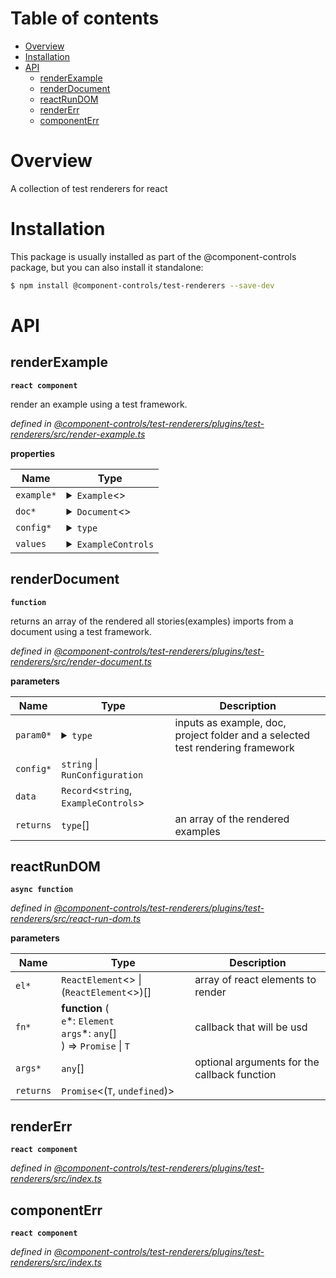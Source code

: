 # Table of contents

-   [Overview](#overview)
-   [Installation](#installation)
-   [API](#api)
    -   [renderExample](#renderexample)
    -   [renderDocument](#renderdocument)
    -   [reactRunDOM](#reactrundom)
    -   [renderErr](#rendererr)
    -   [componentErr](#componenterr)

# Overview

A collection of test renderers for react

# Installation

This package is usually installed as part of the @component-controls package, but you can also install it standalone:

```bash
$ npm install @component-controls/test-renderers --save-dev
```

# API

<api-readme />

<!-- START-API-README -->

## renderExample

**`react component`**

render an example using a test framework.

_defined in [@component-controls/test-renderers/plugins/test-renderers/src/render-example.ts](https://github.com/ccontrols/component-controls/tree/master/plugins/test-renderers/src/render-example.ts#L24)_

**properties**

| Name       | Type                                                                                                                                                                                                                                                                                                                                                                                                                                                                                                                                                                                                                                                                                                                                                                                                                                                                                                                                                                                                                                                                                                                                                                                                                                                                                                                                                                                                                                                                                                                                                                                                                                                                                                                                                                                                                                                                                                                                                                                                                                                                                                                                                                                                                                                                                                                                                                                                                                                                                                                                                                                                                                                                                                                                                                                                                                                                                                                                                                                                                                                                                                                                                                                                                                                                                                                                                                                                                                                                                                                                                                                                                                                                                                                                                                                                                                                                                                                                                                                                                                                                                                                                                                                                                                                                                                                                                                                                                                                                                                                                                                                                                                                                                                                                                                                                                                                                                                                                                                                                                                                                                                                                                                                                                                                                                                                                                                                                                                                                                                                                                                                                                                                                                                                                                                                                                                                                                                                                                                                                                                                                                                                                                                                                                                                                                                                                                                                                                                                       |
| ---------- | ---------------------------------------------------------------------------------------------------------------------------------------------------------------------------------------------------------------------------------------------------------------------------------------------------------------------------------------------------------------------------------------------------------------------------------------------------------------------------------------------------------------------------------------------------------------------------------------------------------------------------------------------------------------------------------------------------------------------------------------------------------------------------------------------------------------------------------------------------------------------------------------------------------------------------------------------------------------------------------------------------------------------------------------------------------------------------------------------------------------------------------------------------------------------------------------------------------------------------------------------------------------------------------------------------------------------------------------------------------------------------------------------------------------------------------------------------------------------------------------------------------------------------------------------------------------------------------------------------------------------------------------------------------------------------------------------------------------------------------------------------------------------------------------------------------------------------------------------------------------------------------------------------------------------------------------------------------------------------------------------------------------------------------------------------------------------------------------------------------------------------------------------------------------------------------------------------------------------------------------------------------------------------------------------------------------------------------------------------------------------------------------------------------------------------------------------------------------------------------------------------------------------------------------------------------------------------------------------------------------------------------------------------------------------------------------------------------------------------------------------------------------------------------------------------------------------------------------------------------------------------------------------------------------------------------------------------------------------------------------------------------------------------------------------------------------------------------------------------------------------------------------------------------------------------------------------------------------------------------------------------------------------------------------------------------------------------------------------------------------------------------------------------------------------------------------------------------------------------------------------------------------------------------------------------------------------------------------------------------------------------------------------------------------------------------------------------------------------------------------------------------------------------------------------------------------------------------------------------------------------------------------------------------------------------------------------------------------------------------------------------------------------------------------------------------------------------------------------------------------------------------------------------------------------------------------------------------------------------------------------------------------------------------------------------------------------------------------------------------------------------------------------------------------------------------------------------------------------------------------------------------------------------------------------------------------------------------------------------------------------------------------------------------------------------------------------------------------------------------------------------------------------------------------------------------------------------------------------------------------------------------------------------------------------------------------------------------------------------------------------------------------------------------------------------------------------------------------------------------------------------------------------------------------------------------------------------------------------------------------------------------------------------------------------------------------------------------------------------------------------------------------------------------------------------------------------------------------------------------------------------------------------------------------------------------------------------------------------------------------------------------------------------------------------------------------------------------------------------------------------------------------------------------------------------------------------------------------------------------------------------------------------------------------------------------------------------------------------------------------------------------------------------------------------------------------------------------------------------------------------------------------------------------------------------------------------------------------------------------------------------------------------------------------------------------------------------------------------------------------------------------------------------------------------------------------------------------- |
| `example*` | <details><summary>`Example`&lt;></summary><blockquote>`bind`\*: **function** (<br /><details><summary>`props`</summary><blockquote>`name`\*: `string`<br />`storyName`: `string`<br />`id`: `string`<br />`rawId`: `string`<br />`doc`: `string`<br />`storyFn`: StoryRenderFn<br />`description`: `string`<br />`arguments`: StoryArguments<br />`loc`: CodeLocation<br />`source`: `string`<br />`subtitle`: `string`<br />`dynamic`: `boolean`<br />`dynamicId`: `string`<br /><details><summary>`component`</summary><blockquote>`at`\*: </blockquote></details>`subcomponents`: `Record`&lt;`string`, (`string`, `Record`&lt;`string`, `unknown`>, `ElementType`&lt;`Props`>)><br />`controls`: ComponentControls<br />`smartControls`\*: <br />`decorators`\*: <br />`plugins`\*: <br />`category`\*: </blockquote></details>) => <details><summary>`Example`&lt;></summary><blockquote>`bind`\*: **function** (<br />`props`\*: <br />) => `Example`&lt;`Props`><br />`storyName`: `string`<br />`id`: `string`<br />`rawId`: `string`<br />`doc`: `string`<br />`storyFn`: StoryRenderFn<br />`description`: `string`<br />`loc`: CodeLocation<br />`source`: `string`<br />`subtitle`: `string`<br />`dynamic`: `boolean`<br />`dynamicId`: `string`<br /><details><summary>`component`</summary><blockquote>`at`\*: </blockquote></details>`subcomponents`: `Record`&lt;`string`, (`string`, `Record`&lt;`string`, `unknown`>, `ElementType`&lt;`Props`>)><br />`smartControls`: SmartControls<br />`decorators`: `StoryRenderFn`\[]<br />`plugins`: `any`<br />`category`: `string`<br />`controls`\*: </blockquote></details><br />`storyName`: `string`<br />`id`: `string`<br />`rawId`: `string`<br />`doc`: `string`<br />`storyFn`: **function** (<br /><details><summary>`controlValues`</summary><blockquote>\[`string`]: `any`</blockquote></details>`context`: `any`<br />) => `Promise` \| `any`<br />`description`: `string`<br /><details><summary>`loc`</summary><blockquote><details><summary>`start`\*</summary><blockquote>`line`\*: `number`<br />`column`\*: `number`</blockquote></details><details><summary>`end`\*</summary><blockquote>`line`\*: `number`<br />`column`\*: `number`</blockquote></details></blockquote></details>`source`: `string`<br />`subtitle`: `string`<br />`dynamic`: `boolean`<br />`dynamicId`: `string`<br /><details><summary>`component`</summary><blockquote>`at`\*: **function** (<br />`index`\*: `number`<br />) => `T` \| `undefined`</blockquote></details>`subcomponents`: `Record`&lt;`string`, (`string`, `Record`&lt;`string`, `unknown`>, `ElementType`&lt;`Props`>)><br /><details><summary>`smartControls`</summary><blockquote>`smart`: `boolean`<br />`include`: `string`\[] \| `IncludeFn`<br />`exclude`: `string`\[] \| `IncludeFn`</blockquote></details>`decorators`: `StoryRenderFn`\[]<br />`plugins`: `any`<br />`category`: `string`<br /><details><summary>`controls`</summary><blockquote>\[`string`]: `ComponentControl` \| `any`</blockquote></details></blockquote></details>                                                                                                                                                                                                                                                                                                                                                                                                                                                                                                                                                                                                                                                                                                                                                                                                                                                                                                                                                                                                                                                                                                                                                                                                                                                                                                                                                                                                                                                                                                                                                                                                                                                                                                                                                                                                                                                                                                                                                                                                                                                                                                                                                                                                                                                                                                                                                                                                                                                                                                                                                                                                                                                                                                                                                                                                                                                                                                                                                                                                                                                                                                                                                                                                                                                                                                                                                                                  |
| `doc*`     | <details><summary>`Document`&lt;></summary><blockquote>\[`string`]: `any`<br />`title`\*: `string`<br />`type`: `"story"` \| `"blog"` \| `"page"` \| `"tags"` \| `"author"` \| `string`<br />`route`: `string`<br />`date`: `string`<br />`dateModified`: `string`<br />`status`: `"draft"` \| `"published"`<br />`tags`: `string`\[]<br />`keywords`: `string`\[]<br />`description`: `string` \| `JSX.Element`<br />`image`: `string`<br />`author`: `string`<br />`order`: `number`<br />`menu`: `string`<br /><details><summary>`template`</summary><blockquote>`bind`\*: **function** (<br />`props`\*: <br />) => `Example`&lt;`Props`><br />`storyName`: `string`<br />`id`: `string`<br />`rawId`: `string`<br />`doc`: `string`<br />`storyFn`: StoryRenderFn<br />`description`: `string`<br />`loc`: CodeLocation<br />`source`: `string`<br />`subtitle`: `string`<br />`dynamic`: `boolean`<br />`dynamicId`: `string`<br /><details><summary>`component`</summary><blockquote>`at`\*: </blockquote></details>`subcomponents`: `Record`&lt;`string`, (`string`, `Record`&lt;`string`, `unknown`>, `ElementType`&lt;`Props`>)><br />`smartControls`: SmartControls<br />`decorators`: `StoryRenderFn`\[]<br />`plugins`: `any`<br />`category`: `string`<br />`controls`\*: </blockquote></details>`stories`: `string`\[]<br />`source`: `string`<br />`fileName`: `string`<br />`package`: `string`<br />`testFiles`: `string`\[]<br />`testCoverage`: `string`\[]<br />`testData`: `string`<br />`renderFn`: **function** (<br /><details><summary>`props`\*</summary><blockquote><details><summary>`story`\*</summary><blockquote>`name`\*: `string`<br />`storyName`: `string`<br />`id`: `string`<br />`rawId`: `string`<br />`doc`: `string`<br />`storyFn`: StoryRenderFn<br />`description`: `string`<br />`arguments`: StoryArguments<br />`loc`: CodeLocation<br />`source`: `string`<br />`subtitle`: `string`<br />`dynamic`: `boolean`<br />`dynamicId`: `string`<br />`component`: `string` \| `Record`&lt;`string`, `unknown`> \| `ElementType`&lt;`Props`><br />`subcomponents`: `Record`&lt;`string`, (`string`, `Record`&lt;`string`, `unknown`>, `ElementType`&lt;`Props`>)><br />`controls`: ComponentControls<br />`smartControls`\*: <br />`decorators`\*: <br />`plugins`\*: <br />`category`\*: </blockquote></details><details><summary>`doc`</summary><blockquote>`title`\*: `string`<br />`type`: DocType<br />`route`: `string`<br />`date`: `string`<br />`dateModified`: `string`<br />`status`: `"draft"` \| `"published"`<br />`tags`: `string`\[]<br />`keywords`: `string`\[]<br />`description`: `string` \| `JSX.Element`<br />`image`: `string`<br />`author`: `string`<br />`order`: `number`<br />`menu`: `string`<br />`template`: `Example`&lt;`Props`><br />`stories`: `string`\[]<br />`source`: `string`<br />`fileName`: `string`<br />`package`: `string`<br />`testFiles`: `string`\[]<br />`testCoverage`: `string`\[]<br />`testData`: `string`<br />`renderFn`: FrameworkRenderFn<br />`data`: DocumentData<br /><details><summary>`componentsLookup`</summary><blockquote>\[`string`]: `string`</blockquote></details>`MDXPage`: `any`<br />`isMDXComponent`: `boolean`<br />`parameters`: `any`<br />`component`: `string` \| `Record`&lt;`string`, `unknown`> \| `ElementType`&lt;`Props`><br />`subcomponents`: `Record`&lt;`string`, (`string`, `Record`&lt;`string`, `unknown`>, `ElementType`&lt;`Props`>)><br />`controls`: ComponentControls<br />`smartControls`\*: <br />`decorators`\*: <br />`plugins`\*: <br />`category`\*: <br />`navSidebar`\*: <br />`contextSidebar`\*: <br />`fullPage`\*: </blockquote></details>`values`: ExampleControls<br />`options`: `any`</blockquote></details>) => `any`<br /><details><summary>`data`</summary><blockquote>\[`string`]: </blockquote></details><details><summary>`componentsLookup`</summary><blockquote>\[`string`]: `string`</blockquote></details>`MDXPage`: `any`<br />`isMDXComponent`: `boolean`<br />`parameters`: `any`<br /><details><summary>`component`</summary><blockquote>`at`\*: **function** (<br />`index`\*: `number`<br />) => `T` \| `undefined`</blockquote></details>`subcomponents`: `Record`&lt;`string`, (`string`, `Record`&lt;`string`, `unknown`>, `ElementType`&lt;`Props`>)><br /><details><summary>`controls`</summary><blockquote>\[`string`]: `ComponentControlText` \| `ComponentControlBoolean` \| `ComponentControlColor` \| `ComponentControlDate` \| `ComponentControlObject`&lt;> \| `ComponentControlButton`&lt;> \| `ComponentControlOptions`&lt;> \| `ComponentControlNumber` \| `ComponentControlArray` \| `ComponentControlFiles`</blockquote></details><details><summary>`smartControls`</summary><blockquote>`smart`: `boolean`<br />`include`: `string`\[] \| `IncludeFn`<br />`exclude`: `string`\[] \| `IncludeFn`</blockquote></details>`decorators`: `StoryRenderFn`\[]<br />`plugins`: `any`<br />`category`: `string`<br />`navSidebar`: `boolean`<br />`contextSidebar`: `boolean`<br />`fullPage`: `boolean`</blockquote></details>                                                                                                                                                                                                                                                                                                                                                                                                                                                                                                                                                                                                                                                                                                                                                                                                                                                                                                                                                                                                                                                                                                                                                                                                                                                                                                                                    |
| `config*`  | <details><summary>`type`</summary><blockquote><details><summary>`controls`</summary><blockquote>\[`string`]: `ComponentControlText` \| `ComponentControlBoolean` \| `ComponentControlColor` \| `ComponentControlDate` \| `ComponentControlObject`&lt;> \| `ComponentControlButton`&lt;> \| `ComponentControlOptions`&lt;> \| `ComponentControlNumber` \| `ComponentControlArray` \| `ComponentControlFiles`</blockquote></details>`description`: `string`<br />`component`: `string` \| `Record`&lt;`string`, `unknown`> \| `ElementType`&lt;`Props`><br />`subcomponents`: `Record`&lt;`string`, (`string`, `Record`&lt;`string`, `unknown`>, `ElementType`&lt;`Props`>)><br /><details><summary>`smartControls`</summary><blockquote>`smart`: `boolean`<br />`include`: `string`\[] \| `IncludeFn`<br />`exclude`: `string`\[] \| `IncludeFn`</blockquote></details>`decorators`: `StoryRenderFn`\[]<br />`plugins`: `any`<br />`category`: `string`<br />`author`: `string`<br />`title`: `string`<br />`logo`: `string` \| `ReactNode`<br /><details><summary>`app`</summary><blockquote>`propTypes`: `WeakValidationMap`&lt;> \| `undefined`<br />`contextTypes`: `ValidationMap`&lt;> \| `undefined`<br />`defaultProps`: `Partial`&lt;`P`> \| `undefined`<br />`displayName`: `string` \| `undefined`</blockquote></details>`copyright`: `string`<br />`language`: `string`<br />`image`: `string`<br />`links`: (`DetailedHTMLProps`&lt;>)\[]<br />`seo`: `ReactChild` \| `ReactFragment` \| `ReactPortal` \| `boolean` \| `null` \| `undefined`<br /><details><summary>`pages`</summary><blockquote>\[`string`]: <details><summary>`type`</summary><blockquote>`basePath`: `string`<br />`sideNav`: SideNavConfiguration<br />`label`: `string`<br />`indexHome`: `boolean`<br />`topMenu`: `boolean`<br />`container`: `ComponentType` \| `null`<br />`tabs`: `Record`&lt;`string`, `TabConfiguration`><br />`navSidebar`\*: <br />`contextSidebar`\*: <br />`fullPage`\*: </blockquote></details></blockquote></details><details><summary>`theme`</summary><blockquote>\[`string`]: `any`</blockquote></details>`storySort`: **function** (<br />`a`\*: `string`<br />`b`\*: `string`<br />) => `number`<br /><details><summary>`toolbar`</summary><blockquote>`left`: ActionItems<br />`right`: ActionItems</blockquote></details><details><summary>`footer`</summary><blockquote>`left`: ActionItems<br />`right`: ActionItems</blockquote></details>`sidebar`: `ActionItem`\[]<br />`menu`: `StaticMenuItem`\[]<br />`components`: `Record`&lt;`string`, `unknown`><br />`analytics`: `any`<br />`renderFn`: **function** (<br /><details><summary>`props`\*</summary><blockquote><details><summary>`story`\*</summary><blockquote>`name`\*: `string`<br />`storyName`: `string`<br />`id`: `string`<br />`rawId`: `string`<br />`doc`: `string`<br />`storyFn`: StoryRenderFn<br />`description`: `string`<br />`arguments`: StoryArguments<br />`loc`: CodeLocation<br />`source`: `string`<br />`subtitle`: `string`<br />`dynamic`: `boolean`<br />`dynamicId`: `string`<br />`component`: `string` \| `Record`&lt;`string`, `unknown`> \| `ElementType`&lt;`Props`><br />`subcomponents`: `Record`&lt;`string`, (`string`, `Record`&lt;`string`, `unknown`>, `ElementType`&lt;`Props`>)><br />`controls`: ComponentControls<br />`smartControls`\*: <br />`decorators`\*: <br />`plugins`\*: <br />`category`\*: </blockquote></details><details><summary>`doc`</summary><blockquote>`title`\*: `string`<br />`type`: DocType<br />`route`: `string`<br />`date`: `string`<br />`dateModified`: `string`<br />`status`: `"draft"` \| `"published"`<br />`tags`: `string`\[]<br />`keywords`: `string`\[]<br />`description`: `string` \| `JSX.Element`<br />`image`: `string`<br />`author`: `string`<br />`order`: `number`<br />`menu`: `string`<br /><details><summary>`template`</summary><blockquote>`bind`\*: <br />`storyName`\*: <br />`id`\*: <br />`rawId`\*: <br />`doc`\*: <br />`storyFn`\*: <br />`description`\*: <br />`loc`\*: <br />`source`\*: <br />`subtitle`\*: <br />`dynamic`\*: <br />`dynamicId`\*: <br />`component`\*: <br />`subcomponents`\*: <br />`smartControls`\*: <br />`decorators`\*: <br />`plugins`\*: <br />`category`\*: <br />`controls`\*: </blockquote></details>`stories`: `string`\[]<br />`source`: `string`<br />`fileName`: `string`<br />`package`: `string`<br />`testFiles`: `string`\[]<br />`testCoverage`: `string`\[]<br />`testData`: `string`<br />`renderFn`: FrameworkRenderFn<br />`data`: DocumentData<br /><details><summary>`componentsLookup`</summary><blockquote>\[`string`]: `string`</blockquote></details>`MDXPage`: `any`<br />`isMDXComponent`: `boolean`<br />`parameters`: `any`<br />`component`: `string` \| `Record`&lt;`string`, `unknown`> \| `ElementType`&lt;`Props`><br />`subcomponents`: `Record`&lt;`string`, (`string`, `Record`&lt;`string`, `unknown`>, `ElementType`&lt;`Props`>)><br />`controls`: ComponentControls<br />`smartControls`\*: <br />`decorators`\*: <br />`plugins`\*: <br />`category`\*: <br />`navSidebar`\*: <br />`contextSidebar`\*: <br />`fullPage`\*: </blockquote></details>`values`: ExampleControls<br />`options`: `any`</blockquote></details>) => `any`<br />`webpack`: `Configuration` \| `WebpackConfigFn`<br />`finalWebpack`: `Configuration` \| `WebpackConfigFn`<br />`presets`: `RuleType`\[]<br />`configPath`: `string`<br />`distFolder`: `string`<br />`bundleName`: `string`<br />`staticFolder`: `string`<br />`cssFileName`: `string`<br />`logOptions`: `Partial`&lt;`LogOptions`><br />`mode`: `"none"` \| `"development"` \| `"production"`<br />`loaders`: `RuleSetUseItem` \| `null` \| `false`<br />`stories`: `string` \| `string`\[]<br />`files`: `string` \| `string`\[]<br />`siteRoot`: `string`<br />`ignore`: `string`\[]<br />`categories`: `DocType`\[]<br />`siteMap`: `type` \| `boolean`<br />`siteUrl`: `string`<br />`instrument`: `any`<br /><details><summary>`search`</summary><blockquote>`indexingModule`: `string`<br />`searchingModule`\*: `string`<br />`fields`: `SearchFields`\[]<br />`emptySearchDocuments`: `string`\[]<br />`hitsPerPage`: `number`<br />`options`: `any`</blockquote></details><details><summary>`tokens`</summary><blockquote>`figmaAccessToken`: `string`<br />`githubAccessToken`: `string`</blockquote></details></blockquote></details> |
| `values`   | <details><summary>`ExampleControls`</summary><blockquote>\[`string`]: `ComponentControl` \| `any`</blockquote></details>                                                                                                                                                                                                                                                                                                                                                                                                                                                                                                                                                                                                                                                                                                                                                                                                                                                                                                                                                                                                                                                                                                                                                                                                                                                                                                                                                                                                                                                                                                                                                                                                                                                                                                                                                                                                                                                                                                                                                                                                                                                                                                                                                                                                                                                                                                                                                                                                                                                                                                                                                                                                                                                                                                                                                                                                                                                                                                                                                                                                                                                                                                                                                                                                                                                                                                                                                                                                                                                                                                                                                                                                                                                                                                                                                                                                                                                                                                                                                                                                                                                                                                                                                                                                                                                                                                                                                                                                                                                                                                                                                                                                                                                                                                                                                                                                                                                                                                                                                                                                                                                                                                                                                                                                                                                                                                                                                                                                                                                                                                                                                                                                                                                                                                                                                                                                                                                                                                                                                                                                                                                                                                                                                                                                                                                                                                                                   |

## renderDocument

**`function`**

returns an array of the rendered all stories(examples) imports from a document using a test framework.

_defined in [@component-controls/test-renderers/plugins/test-renderers/src/render-document.ts](https://github.com/ccontrols/component-controls/tree/master/plugins/test-renderers/src/render-document.ts#L16)_

**parameters**

| Name      | Type                                                                                                                | Description                                                                    |
| --------- | ------------------------------------------------------------------------------------------------------------------- | ------------------------------------------------------------------------------ |
| `param0*` | <details><summary>`type`</summary><blockquote>\[`string`]: `Document`&lt;> \| `Example`&lt;></blockquote></details> | inputs as example, doc, project folder and a selected test rendering framework |
| `config*` | `string` \| `RunConfiguration`                                                                                      |                                                                                |
| `data`    | `Record`&lt;`string`, `ExampleControls`>                                                                            |                                                                                |
| `returns` | `type`\[]                                                                                                           | an array of the rendered examples                                              |

## reactRunDOM

**`async function`**

_defined in [@component-controls/test-renderers/plugins/test-renderers/src/react-run-dom.ts](https://github.com/ccontrols/component-controls/tree/master/plugins/test-renderers/src/react-run-dom.ts#L12)_

**parameters**

| Name      | Type                                                                                    | Description                                  |
| --------- | --------------------------------------------------------------------------------------- | -------------------------------------------- |
| `el*`     | `ReactElement`&lt;> \| (`ReactElement`&lt;>)\[]                                         | array of react elements to render            |
| `fn*`     | **function** (<br />`e`\*: `Element`<br />`args`\*: `any`\[]<br />) => `Promise` \| `T` | callback that will be usd                    |
| `args*`   | `any`\[]                                                                                | optional arguments for the callback function |
| `returns` | `Promise`&lt;(`T`, `undefined`)>                                                        |                                              |

## renderErr

**`react component`**

_defined in [@component-controls/test-renderers/plugins/test-renderers/src/index.ts](https://github.com/ccontrols/component-controls/tree/master/plugins/test-renderers/src/index.ts#L5)_

## componentErr

**`react component`**

_defined in [@component-controls/test-renderers/plugins/test-renderers/src/index.ts](https://github.com/ccontrols/component-controls/tree/master/plugins/test-renderers/src/index.ts#L9)_

<!-- END-API-README -->
